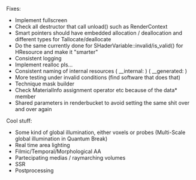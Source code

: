 Fixes:
- Implement fullscreen 
- Check all destructor that call unload() such as RenderContext
- Smart pointers should have embedded allocation / deallocation and different types for Tallocate/deallocate
- Do the same currently done for SHaderVariable::invalid/is_valid() for HResource and make it "smarter"
- Consistent logging
- Implement realloc pls...
- Consistent naming of internal resources ( __internal: ) ( __generated:  )
- More testing under invalid conditions (find software that does that)
- Technique mask builder
- Check MaterialInfo assignment operator etc because of the data* member
- Shared parameters in  renderbucket to avoid setting the same shit over and over again

Cool stuff:
- Some kind of global illumination, either voxels or probes (Multi-Scale global illumination in Quantum Break)
- Real time area lighting
- Filmic/Temporal/Morphological AA
- Partecipating medias / raymarching volumes
- SSR
- Postprocessing